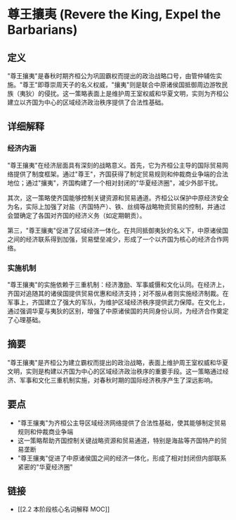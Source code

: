 # 尊王攘夷 (Revere the King, Expel the Barbarians)

## 定义
"尊王攘夷"是春秋时期齐桓公为巩固霸权而提出的政治战略口号，由管仲辅佐实施。"尊王"即尊崇周天子的名义权威，"攘夷"则是联合中原诸侯国抵御周边游牧民族（夷狄）的侵扰。这一策略表面上是维护周王室权威和华夏文明，实则为齐桓公建立以齐国为中心的区域经济政治秩序提供了合法性基础。

## 详细解释
### 经济内涵
"尊王攘夷"在经济层面具有深刻的战略意义。首先，它为齐桓公主导的国际贸易网络提供了制度框架。通过"尊王"，齐国获得了制定贸易规则和仲裁商业争端的合法地位；通过"攘夷"，齐国构建了一个相对封闭的"华夏经济圈"，减少外部干扰。

其次，这一策略使齐国能够控制关键资源和贸易通道。齐桓公以保护中原经济安全为名，实际上加强了对盐（齐国特产）、铁、丝绸等战略物资贸易的控制，并通过会盟确定了各国对齐国的经济义务（如定期朝贡）。

第三，"尊王攘夷"促进了区域经济一体化。在共同抵御夷狄的名义下，中原诸侯国之间的经济联系得到加强，贸易壁垒减少，形成了一个以齐国为核心的经济合作网络。

### 实施机制
"尊王攘夷"的实施依赖于三重机制：经济激励、军事威慑和文化认同。在经济上，齐国对追随其的诸侯国提供贸易优惠和经济支持；对不服从者则实施经济制裁。在军事上，齐国建立了强大的军队，为维护区域经济秩序提供武力保障。在文化上，通过强调华夏与夷狄的区别，增强了中原诸侯国的共同身份认同，为经济合作奠定了心理基础。

## 摘要
"尊王攘夷"是齐桓公为建立霸权而提出的政治战略，表面上维护周王室权威和华夏文明，实则是构建以齐国为中心的区域经济政治秩序的重要手段。这一策略通过经济、军事和文化三重机制实施，对春秋时期的国际经济秩序产生了深远影响。

## 要点

- "尊王攘夷"为齐桓公主导区域经济网络提供了合法性基础，使其能够制定贸易规则和仲裁商业争端
- 这一策略帮助齐国控制关键战略资源和贸易通道，特别是海盐等齐国特产的贸易垄断
- "尊王攘夷"促进了中原诸侯国之间的经济一体化，形成了相对封闭但内部联系紧密的"华夏经济圈"

## 链接

- [[2.2 本阶段核心名词解释 MOC]]
